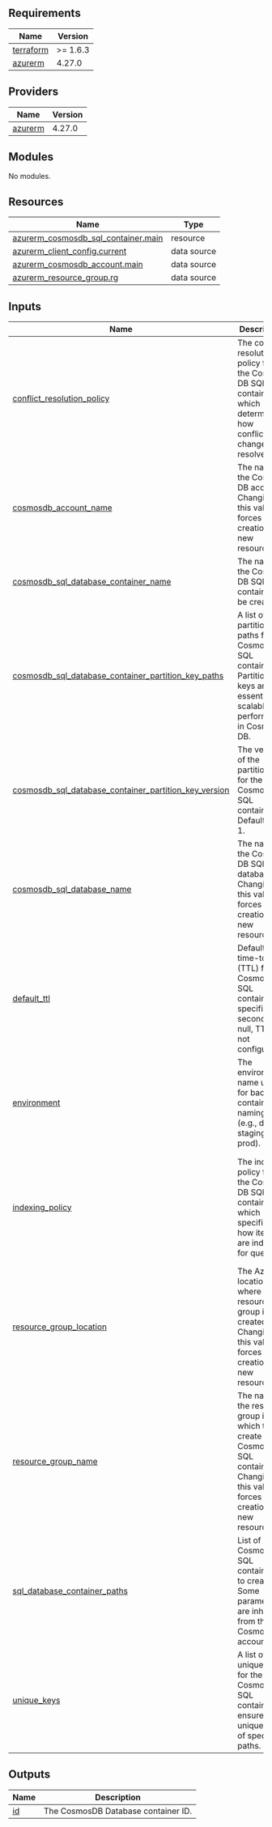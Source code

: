 ## Requirements

| Name | Version |
|------|---------|
| <a name="requirement_terraform"></a> [terraform](#requirement\_terraform) | >= 1.6.3 |
| <a name="requirement_azurerm"></a> [azurerm](#requirement\_azurerm) | 4.27.0 |

## Providers

| Name | Version |
|------|---------|
| <a name="provider_azurerm"></a> [azurerm](#provider\_azurerm) | 4.27.0 |

## Modules

No modules.

## Resources

| Name | Type |
|------|------|
| [azurerm_cosmosdb_sql_container.main](https://registry.terraform.io/providers/hashicorp/azurerm/4.27.0/docs/resources/cosmosdb_sql_container) | resource |
| [azurerm_client_config.current](https://registry.terraform.io/providers/hashicorp/azurerm/4.27.0/docs/data-sources/client_config) | data source |
| [azurerm_cosmosdb_account.main](https://registry.terraform.io/providers/hashicorp/azurerm/4.27.0/docs/data-sources/cosmosdb_account) | data source |
| [azurerm_resource_group.rg](https://registry.terraform.io/providers/hashicorp/azurerm/4.27.0/docs/data-sources/resource_group) | data source |

## Inputs

| Name | Description | Type | Default | Required |
|------|-------------|------|---------|:--------:|
| <a name="input_conflict_resolution_policy"></a> [conflict\_resolution\_policy](#input\_conflict\_resolution\_policy) | The conflict resolution policy for the Cosmos DB SQL container, which determines how conflicting changes are resolved. | <pre>object({<br/>    mode                           = string   # E.g., 'LastWriterWins' or 'Custom'.<br/>    conflict_resolution_path       = string   # Path used for resolving conflicts, applicable for 'LastWriterWins' mode.<br/>  })</pre> | `null` | no |
| <a name="input_cosmosdb_account_name"></a> [cosmosdb\_account\_name](#input\_cosmosdb\_account\_name) | The name of the Cosmos DB account. Changing this value forces the creation of a new resource. | `string` | n/a | yes |
| <a name="input_cosmosdb_sql_database_container_name"></a> [cosmosdb\_sql\_database\_container\_name](#input\_cosmosdb\_sql\_database\_container\_name) | The name of the Cosmos DB SQL container to be created. | `string` | n/a | yes |
| <a name="input_cosmosdb_sql_database_container_partition_key_paths"></a> [cosmosdb\_sql\_database\_container\_partition\_key\_paths](#input\_cosmosdb\_sql\_database\_container\_partition\_key\_paths) | A list of partition key paths for the Cosmos DB SQL container. Partition keys are essential for scalable performance in Cosmos DB. | `list(string)` | <pre>[<br/>  "/myPartitionKey"<br/>]</pre> | no |
| <a name="input_cosmosdb_sql_database_container_partition_key_version"></a> [cosmosdb\_sql\_database\_container\_partition\_key\_version](#input\_cosmosdb\_sql\_database\_container\_partition\_key\_version) | The version of the partition key for the Cosmos DB SQL container. Defaults to 1. | `number` | `1` | no |
| <a name="input_cosmosdb_sql_database_name"></a> [cosmosdb\_sql\_database\_name](#input\_cosmosdb\_sql\_database\_name) | The name of the Cosmos DB SQL database. Changing this value forces the creation of a new resource. | `string` | n/a | yes |
| <a name="input_default_ttl"></a> [default\_ttl](#input\_default\_ttl) | Default time-to-live (TTL) for the Cosmos DB SQL container, specified in seconds. If null, TTL is not configured. | `number` | `null` | no |
| <a name="input_environment"></a> [environment](#input\_environment) | The environment name used for backend container naming (e.g., dev, staging, prod). | `string` | `"dev"` | no |
| <a name="input_indexing_policy"></a> [indexing\_policy](#input\_indexing\_policy) | The indexing policy for the Cosmos DB SQL container, which specifies how items are indexed for queries. | <pre>object({<br/>    indexing_mode = string         # Either 'consistent' or 'none'.<br/>    included_paths = list(object({<br/>      path    = string             # Paths explicitly included in the index.<br/>    }))<br/>    excluded_paths = list(object({<br/>      path = string                # Paths explicitly excluded from the index.<br/>    }))<br/>  })</pre> | `null` | no |
| <a name="input_resource_group_location"></a> [resource\_group\_location](#input\_resource\_group\_location) | The Azure location where the resource group is created. Changing this value forces the creation of a new resource. | `string` | `"West Europe"` | no |
| <a name="input_resource_group_name"></a> [resource\_group\_name](#input\_resource\_group\_name) | The name of the resource group in which to create the Cosmos DB SQL container. Changing this value forces the creation of a new resource. | `string` | n/a | yes |
| <a name="input_sql_database_container_paths"></a> [sql\_database\_container\_paths](#input\_sql\_database\_container\_paths) | List of Cosmos DB SQL containers to create. Some parameters are inherited from the Cosmos DB account. | `string` | n/a | yes |
| <a name="input_unique_keys"></a> [unique\_keys](#input\_unique\_keys) | A list of unique keys for the Cosmos DB SQL container to ensure uniqueness of specified paths. | <pre>list(object({<br/>    paths = list(string)           # Paths defining the unique key constraints.<br/>  }))</pre> | `null` | no |

## Outputs

| Name | Description |
|------|-------------|
| <a name="output_id"></a> [id](#output\_id) | The CosmosDB Database container ID. |
